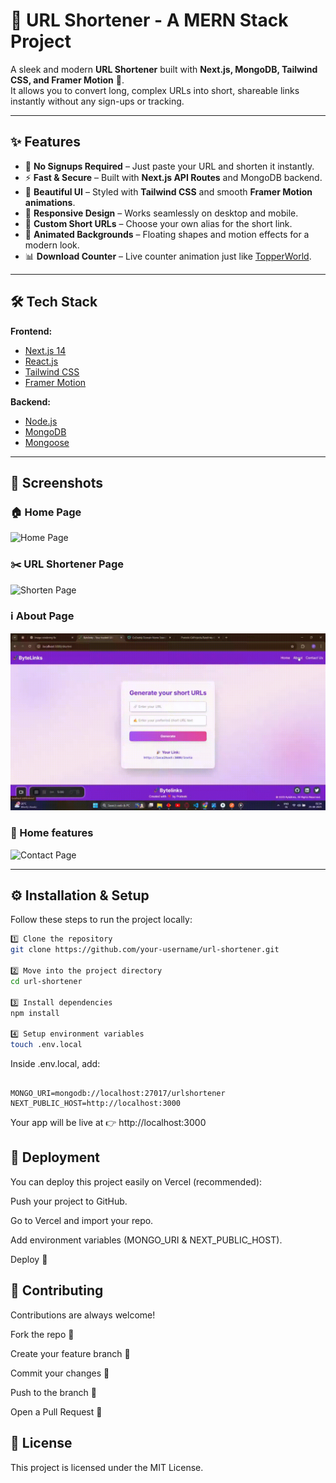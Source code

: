 # 🔗 URL Shortener - A MERN Stack Project

A sleek and modern **URL Shortener** built with **Next.js, MongoDB, Tailwind CSS, and Framer Motion** 🚀.  
It allows you to convert long, complex URLs into short, shareable links instantly without any sign-ups or tracking.  

---

## ✨ Features

- 🔐 **No Signups Required** – Just paste your URL and shorten it instantly.  
- ⚡ **Fast & Secure** – Built with **Next.js API Routes** and MongoDB backend.  
- 🎨 **Beautiful UI** – Styled with **Tailwind CSS** and smooth **Framer Motion animations**.  
- 📱 **Responsive Design** – Works seamlessly on desktop and mobile.  
- 🎉 **Custom Short URLs** – Choose your own alias for the short link.  
- 🌌 **Animated Backgrounds** – Floating shapes and motion effects for a modern look.  
- 📊 **Download Counter** – Live counter animation just like [TopperWorld](https://topperworld.in).  

---

## 🛠️ Tech Stack

**Frontend:**  
- [Next.js 14](https://nextjs.org/)  
- [React.js](https://react.dev/)  
- [Tailwind CSS](https://tailwindcss.com/)  
- [Framer Motion](https://www.framer.com/motion/)  

**Backend:**  
- [Node.js](https://nodejs.org/)  
- [MongoDB](https://www.mongodb.com/)  
- [Mongoose](https://mongoosejs.com/)  

---

## 📸 Screenshots

### 🏠 Home Page
![Home Page](/screenshots/Home.gif)

### ✂️ URL Shortener Page
![Shorten Page](/screenshots/shorturl.gif)

### ℹ️ About Page
![About Page](/screenshots/About.gif)

### 📩 Home features
![Contact Page](/screenshots/Home-Buttons.gif)

---

## ⚙️ Installation & Setup

Follow these steps to run the project locally:

```bash
1️⃣ Clone the repository
git clone https://github.com/your-username/url-shortener.git

2️⃣ Move into the project directory
cd url-shortener

3️⃣ Install dependencies
npm install

4️⃣ Setup environment variables
touch .env.local

```

Inside .env.local, add:

```

MONGO_URI=mongodb://localhost:27017/urlshortener
NEXT_PUBLIC_HOST=http://localhost:3000

```

Your app will be live at 👉 http://localhost:3000

## 🚀 Deployment

You can deploy this project easily on Vercel
 (recommended):

Push your project to GitHub.

Go to Vercel and import your repo.

Add environment variables (MONGO_URI & NEXT_PUBLIC_HOST).

Deploy 🎉

## 🤝 Contributing

Contributions are always welcome!

Fork the repo 🍴

Create your feature branch 🌱

Commit your changes 📝

Push to the branch 🚀

Open a Pull Request 🎉

## 📜 License

This project is licensed under the MIT License.
